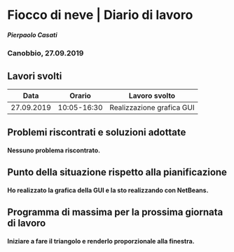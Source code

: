 # Fiocco di neve | Diario di lavoro
##### Pierpaolo Casati
### Canobbio, 27.09.2019

## Lavori svolti


|Data|Orario        |Lavoro svolto                 |
|-----|--------------|------------------------------|
|27.09.2019|10:05-16:30 |Realizzazione grafica GUI  |


##  Problemi riscontrati e soluzioni adottate
#### Nessuno problema riscontrato.



##  Punto della situazione rispetto alla pianificazione

#### Ho realizzato la grafica della GUI e la sto realizzando con NetBeans.


## Programma di massima per la prossima giornata di lavoro

#### Iniziare a fare il triangolo e renderlo proporzionale alla finestra.

